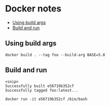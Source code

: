 # Docker notes


<!-- vim-markdown-toc GFM -->

* [Using build args](#using-build-args)
* [Build and run](#build-and-run)

<!-- vim-markdown-toc -->

## Using build args
```
docker build . --tag foo --build-arg BASE=5.8
```

## Build and run
```
<snip>
Successfully built e56719b352cf
Successfully tagged foo:latest...
```

```
docker run -it e56719b352cf /bin/bash
```

